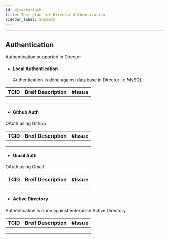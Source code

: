 ```yaml
---
id: directorAuth
title: Test plan for Director Authentication
sidebar_label: Summary
---
```

------

## Authentication

Authentication supported in Director 
- #### Local Authentication

  Authentication is done against database in Director i.e MySQL



| TCID | Breif Description | #Issue |
| ---- | ----------------- | ------ |
|      |                   |        |
|      |                   |        |
|      |                   |        |



- #### Github Auth

OAuth using Github

| TCID | Breif Description | #Issue |
| ---- | ----------------- | ------ |
|      |                   |        |
|      |                   |        |
|      |                   |        |



- #### Gmail Auth

OAuth using Gmail



| TCID | Breif Description | #Issue |
| ---- | ----------------- | ------ |
|      |                   |        |
|      |                   |        |
|      |                   |        |

- #### Active Directory

Authentication is done against enterprise Active Directory.



| TCID | Breif Description | #Issue |
| ---- | ----------------- | ------ |
|      |                   |        |
|      |                   |        |
|      |                   |        |

